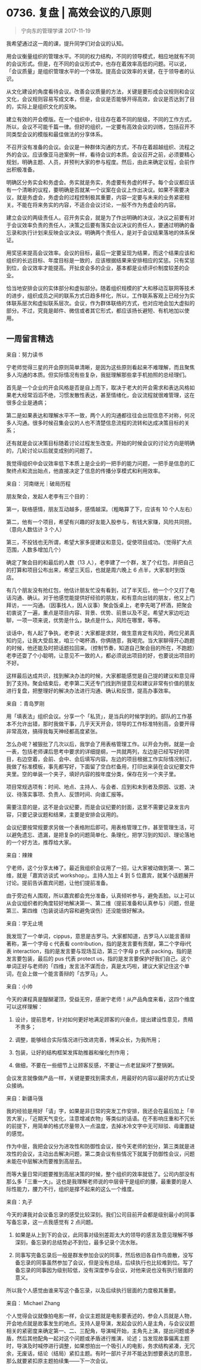 # 0736. 复盘 | 高效会议的八原则
> 宁向东的管理学课
2017-11-19

我希望通过这一周的课，提升同学们对会议的认知。

用会议衡量组织的管理水平。不同的权力结构，不同的领导模式，相应地就有不同的会议形式。但是，在不同的会议形式中，也存在着效率高低的问题。可以说，「会议质量」是组织管理水平的一个体现。提高会议效率的关键，在于领导者的认识。

从文化建设的角度看待会议。改善会议质量的方法，关键是要形成会议规则和会议文化，会议规则容易写成文本，但是，会议是否能够开得高效，会议是否达到了目的，实际上是组织文化的反映。

建立有效的开会模版。在一个组织中，往往存在着不同的层级，不同的工作方式，所以，会议不可能千篇一律。但好的组织，一定要有高效会议的训练，包括召开不同类型会议的模版和最佳做法的分享体系。

不召开没有准备的会议。会议是一种群体沟通的方式，不存在着超越组织、流程之外的会议。应该像亚马逊案例一样，看待会议的本质。会议召开之前，必须要精心规划，明确主题、人员，并预判大家的参与程度。然后，由此来确定议程，会前作出积极准备。

明确区分务实会和务虚会。务实就是务实，务虚要有务虚的样子。每个会议都应该有一个清晰的议程，要明确是否就某一个议案在会议上作出决议。如果不需要决议，就是务虚会，务虚会的过程控制极其重要，内容一定要与未来的业务紧密相关。不能在将来务实的内容，不适合会议讨论，一般不作为务虚会的内容。

建立会议的两级责任人。召开务实会，就是为了作出明确的决议，决议之前要有对于会议效率负责的责任人，决策之后要有落实会议决议的责任人，要通过明确的备忘录和执行计划来反映会议决议。明确两个责任人，是对于会议结果落地的体系保证。

用奖惩来提高会议效率。会议的目标，最后一定要呈现为结果，而这个结果应该和组织的长远目标、年度目标是一致的，应该根据结果来安排相应的奖惩。只有奖惩到位，会议效率才能提高。开扯皮会多的企业，基本都是业绩评价制度较差的企业。

恰当地安排会议的实体部分和虚拟部分。随着组织规模的扩大和移动互联网等技术的进步，组织成员之间的联系方式日趋多样化，所以，工作联系客观上已经分为实体联系层次和虚拟联系层次。会议，作为群体联络的方式，也对应地会加大虚拟的部分。不过，究竟是邮件、微信或者其它形式，都应该扬长避短、有机地加以使用。

## 一周留言精选
来自：努力读书

宁老师觉得三星的开会原则简单清晰，是因为这些原则看起来不难理解，而且聚焦多人沟通的本质。但实际情况有些复杂，我挺理解那些拿手机拍照的总经理们。

首先是一个企业的开会风格是否是自上而下，取决于老大的开会需求和表达风格如果老大经常滔滔不绝，习惯发散性表达，甚至情绪化，会议流程就很难管理，这在很多企业是通病；

第二是如果表达和理解水平不一致，两个人的沟通都往往会出现信息不对称，何况多人沟通。很多时候召集会议的人也不清楚信息流程的流转和达成决策目标的关系；

还有就是会议决策目标随着讨论过程发生改变。开始的时候会议的讨论方向是明确的，几轮讨论以后就变成别的问题了。

我觉得组织中会议效率低下本质上是企业的一把手的能力问题，一把手是信息的汇聚终点和流出始点，他直接决定了信息的传播分享模式和利用效率。

来自： 河南继光｜破局历程

朋友聚会，发起人老李有三个目的：

第一，联络感情，朋友互动越多，感情越深。（粗略算了下，应该有 10 个人左右）

第二，他有一个项目，希望有兴趣的好友能入股参与，有钱大家赚，风险共同担。（意向人数估计 3 个人）

第三，不投钱也无所谓，希望大家多提建议和意见，促使项目成功。（觉得扩大点范围，人数多增加几个）

确定了聚会目的和最后的人数（13 人），老李建了一个群，发了个红包，并把自己的打算和项目公布出来，希望三天后，也就是周六晚上 6 点半，大家准时到饭店。

有几个朋友没有抢红包，他估计朋友忙没有看到，过了半天后，他一个个又打了电话沟通、确认。对于他感觉能提供好经验的朋友，和有意向出钱的朋友，他又上门拜访，一一沟通。（因事找人，因人议事）聚会饭桌上，老李先喝了杯酒，把聚会初衷说了一遍，重点是项目内容、背景、优势、前景以及不足。希望大家边吃边聊，一项一项来说，优势是什么，缺点是什么，风险在哪里，等等。

谈话中，有人起了争执，老李说：大家都是求财，做生意肯定有风险，两位兄弟真知灼见，让我大受启发，咱三个喝杯酒，你俩随意，我喝完。当大家聊得开心跑题的时候，他还能及时把话题拉回来。（控制节奏，知道自己聚会目的所在，不跑题）老李还耍了个小聪明，让意见不一致的人，都必须说出项目的好，也要说出项目的不好。

这样最后达成共识，找到解决办法的时候，大家都能感觉是自己提的建议和意见得到了支持。聚会结束后，老李第二天还专门找到所提意见和建议非常有价值的朋友进行复盘，把整理好的解决办法进行沟通、确认和反馈，提高办事效率。

来自 ：青岛罗刚

用「填表法」组织会议。分享一个「私货」，是当兵的时候学到的。部队的工作基本不允许出错，那时我做干事，几乎天天开会，领导的工作标准特别高，会要开得非常高效，搞得我每天神经都高度紧张。

怎么办呢？被狠批了几次以后，我学会了用表格管理工作。以开会为例，就是一会一表，包括老师课后思考中要求的详细提纲，一共就两列，左边是已经写好的项目，右边空着，会前、会中、会后填写内容。左边的项目根据工作实际情况制订，我做了标准模板，事先都写好，下面留了空白栏备用，打印出来装在会议纪要文件夹里。空的单装一个夹子，填好内容的按年度分类，保存在另一个夹子里。

项目常规选项有：时间、地点、主持人、与会者、应到和未到者及原因、议题、决议、待落实事项、负责人、反馈时间、向谁汇报等。

需要注意的是，这不是会议纪要，而是会议纪要的封面，这里不需要记录发言内容，只要记录议题和结果，主要是安排会议用的。

会议纪要按常规要求另做一个表格附后即可。用表格管理工作，甚至管理生活，可以避免遗忘、遗漏，是把复杂的问题简单化、条理化，把学习到的知识、理论落地的一个好方法，推荐给大家。

来自：辣辣

宁老师，这个分享太棒了。最近我组织会议用了一招，让大家被动做到第一、第二维，就是「嘉宾访谈式 workshop」。主持人加上 4 到 5 位嘉宾，就某个话题展开讨论。提前告诉嘉宾问题，让他们提前准备。

由于旁边有人围观，所以嘉宾都会充分准备，认真倾听参与，避免丢脸。以上可以从会议组织者的角度较好地解决第一、第二维（提前准备和认真参与）问题，但是第三、第四维（包装说话内容和避免误伤）还没能很好解决。

来自：学无止境

我发现了一个单词，cippus，意思是古罗马。大家都知道，古罗马人以能言善辩著称，第一个字母 c 代表看 contribution，指的是发言要有贡献，第二个字母i代表 interaction，指的是发言要与现场互动，第三个字母 p 代表 packing，指的是发言要包装，最后的 pus 代表 protect us，指的是发言要保护好我们自己。这个单词正好与老师的「四维」发言法不谋而合，真是太巧啦，建议大家记住这个单词，在会上做一个能言善辩的「古罗马」人。

来自：小帅

今天的课程真是醍醐灌顶，受益无穷，感谢宁老师！从产品角度来看，这四个维度可以这样理解：

1. 设计，提前思考，针对如何更好地满足顾客的兴奋点，提出建设性意见，贵精不贵多；

2. 调整，能够结合实际情况进行改进完善，博采众长，为我所用；

3. 包装，让好的结构框架发挥助推器和催化剂作用；

4. 做细，不要在一些细节上让顾客反感，不要让一点老鼠屎坏了整锅粥。

会议发言就像做产品一样，关键是要找到需求点，用最好的内容以最好的方式让受众接纳。

来自：新疆马强

我的经验是用好「请」字，如果是非日常的突发工作安排，我还会在最后加上「辛苦大家」，「近期天气变化，注意增减衣物」等类似的话语。在不影响庄重和不冗长的前提下，用简单的格式尽量带入一点温度，去掉冰冷文字中无可辩驳、毋庸置疑的感觉。

作为中层，我把会议分为进攻性和防御性会议，按今天老师的划分，第三类就是进攻性的会议，主动出击解决问题，第二类会议有些情况下就属于防御性会议，问题未能在中层解决而要推到高层去。

而等大量日常问题要推到高层决策的时候，整个组织的效率就低了。公司内部没有那么多「三重一大」。这也是我理解老师说的中层骨干是组织的腰，最重要的是人际性能力，腰力不行，组织是撑不起来的这么一个维度。

来自：丸子

今天的课我对会议备忘录的感受比较深刻。我们公司目前开会都是级别最小的同事写备忘录，这一点我感觉有 2 点问题。

1. 如果是从上到下的会议，此同事对级别差距太大的领导的感言及意见理解不够深刻，备忘录的总结势必不到位，最多记录个流水账。

2. 同事写完备忘录后一般是群发参加会议的同事，然后依旧各自作鸟兽散，没写备忘录的同事虽然参加了会议，但是没有总结，后续执行也比较难到位。写了备忘录的同事因为级别较低，没有深度参与会议，对他来说也没有执行层面的意义。

所以我个人感觉由谁来写这个备忘录，以及后续执行层面的力度极其重要。

来自： Michael Zhang

个人觉得会议就像拍电影一样，会议主题就是电影要表述的，参会人员就是人物，开会地点就是故事发生的地点。支持人是导演，发起会议的人是主角，与会议议题相关的紧密度来确定第一、二、三配角，导演喊开始，主角先上演，提出问题或矛盾，然后其他配角一起对这个问题或矛盾进行推演，论述；当发现故事偏离主题时，导演及时喊停进行调整，如果想拍出一个吸引人的电影，务求结构紧凑，无冗余，无废话，结论（结局）紧扣主题。有时一部片子并不能达到想要表达的意思，那么就要紧扣原主题拍续集——下一次会议。


